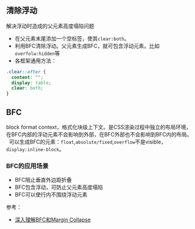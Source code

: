## 清除浮动
解决浮动时造成的父元素高度塌陷问题  
- 在父元素末尾添加一个空标签，使其`clear:both`。
- 利用BFC清除浮动。父元素生成BFC，就可包含浮动元素。比如`overfolw:hidden`等
- 各框架通用方法：
```css
.clear::after {
  content: "";
  display: table;
  clear: both;
}
```
## BFC
block format context，格式化块级上下文。是CSS渲染过程中独立的布局环境，在BFC内部的浮动元素不会影响到外部，在BFC外部也不会影响到BFC内的布局。  
可以生成BFC的元素：`float`,`absolute/fixed`,`overflow`不是visible，`display:inline-block`。  
### BFC的应用场景
- BFC阻止垂直外边距折叠
- BFC包含浮动，可防止父元素高度塌陷
- BFC可以使行内不围绕浮动元素  

参考：  
- [深入理解BFC和Margin Collapse](http://www.w3cplus.com/css/understanding-bfc-and-margin-collapse.html)
